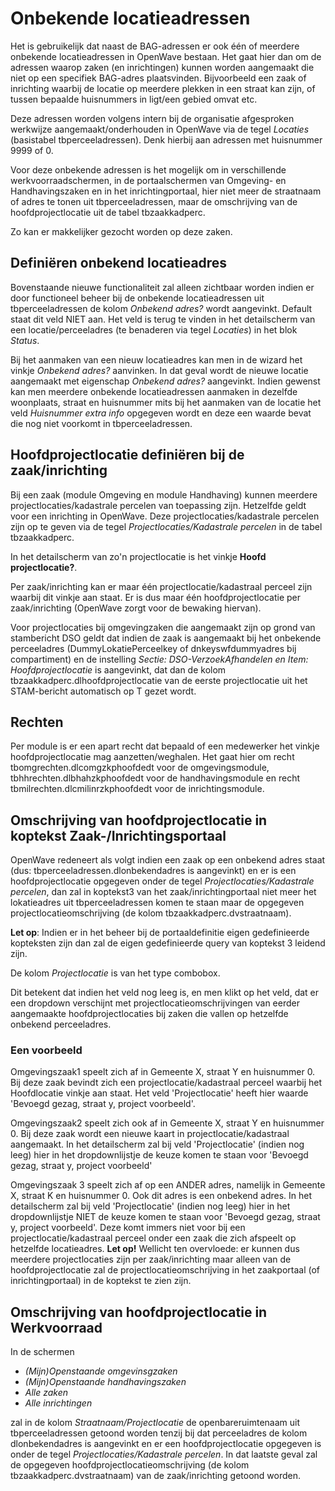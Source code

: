 # Onbekende locatieadressen

Het is gebruikelijk dat naast de BAG-adressen er ook één of meerdere onbekende locatieadressen in OpenWave bestaan. Het gaat hier dan om de adressen waarop zaken (en inrichtingen) kunnen worden aangemaakt die niet op een specifiek BAG-adres plaatsvinden. Bijvoorbeeld een zaak of inrichting waarbij de locatie op meerdere plekken in een straat kan zijn, of tussen bepaalde huisnummers in ligt/een gebied omvat etc.

Deze adressen worden volgens intern bij de organisatie afgesproken werkwijze aangemaakt/onderhouden in OpenWave via de tegel _Locaties_ (basistabel tbperceeladressen). Denk hierbij aan adressen met huisnummer 9999 of 0.

Voor deze onbekende adressen is het mogelijk om in verschillende werkvoorraadschermen, in de portaalschermen van Omgeving- en Handhavingszaken en in het inrichtingportaal, hier niet meer de straatnaam of adres te tonen uit tbperceeladressen, maar de omschrijving van de hoofdprojectlocatie uit de tabel tbzaakkadperc.

Zo kan er makkelijker gezocht worden op deze zaken.

## Definiëren onbekend locatieadres

Bovenstaande nieuwe functionaliteit zal alleen zichtbaar worden indien er door functioneel beheer bij de onbekende locatieadressen uit tbperceeladressen de kolom _Onbekend adres?_ wordt aangevinkt. Default staat dit veld NIET aan.
Het veld is terug te vinden in het detailscherm van een locatie/perceeladres (te benaderen via tegel _Locaties_) in het blok _Status_.

Bij het aanmaken van een nieuw locatieadres kan men in de wizard het vinkje _Onbekend adres?_ aanvinken. In dat geval wordt de nieuwe locatie aangemaakt met eigenschap _Onbekend adres?_ aangevinkt. Indien gewenst kan men meerdere onbekende locatieadressen aanmaken in dezelfde woonplaats, straat en huisnummer mits bij het aanmaken van de locatie het veld _Huisnummer extra info_ opgegeven wordt en deze een waarde bevat die nog niet voorkomt in tbperceeladressen.

## Hoofdprojectlocatie definiëren bij de zaak/inrichting

Bij een zaak (module Omgeving en module Handhaving) kunnen meerdere projectlocaties/kadastrale percelen van toepassing zijn. Hetzelfde geldt voor een inrichting in OpenWave. Deze projectlocaties/kadastrale percelen zijn op te geven via de tegel _Projectlocaties/Kadastrale percelen_ in de tabel tbzaakkadperc.

In het detailscherm van zo'n projectlocatie is het vinkje **Hoofd projectlocatie?**.

Per zaak/inrichting kan er maar één projectlocatie/kadastraal perceel zijn waarbij dit vinkje aan staat. Er is dus maar één hoofdprojectlocatie per zaak/inrichting (OpenWave zorgt voor de bewaking hiervan).

Voor projectlocaties bij omgevingzaken die aangemaakt zijn op grond van stambericht DSO geldt dat indien de zaak is aangemaakt bij het onbekende perceeladres (DummyLokatiePerceelkey of dnkeyswfdummyadres bij compartiment) en de instelling _Sectie: DSO-VerzoekAfhandelen en Item: Hoofdprojectlocatie_ is aangevinkt, dat dan de kolom tbzaakkadperc.dlhoofdprojectlocatie van de eerste projectlocatie uit het STAM-bericht automatisch op T gezet wordt.

## Rechten

Per module is er een apart recht dat bepaald of een medewerker het vinkje hoofdprojectlocatie mag aanzetten/weghalen. Het gaat hier om recht tbomgrechten.dlcomgzkphoofdedt voor de omgevingsmodule, tbhhrechten.dlbhahzkphoofdedt voor de handhavingsmodule en recht tbmilrechten.dlcmilinrzkphoofdedt voor de inrichtingsmodule.

## Omschrijving van hoofdprojectlocatie in koptekst Zaak-/Inrichtingsportaal

OpenWave redeneert als volgt indien een zaak op een onbekend adres staat (dus: tbperceeladressen.dlonbekendadres is aangevinkt) en er is een hoofdprojectlocatie opgegeven onder de tegel _Projectlocaties/Kadastrale percelen_, dan zal in koptekst3 van het zaak/inrichtingportaal niet meer het lokatieadres uit tbperceeladressen komen te staan maar de opgegeven projectlocatieomschrijving (de kolom tbzaakkadperc.dvstraatnaam).

**Let op**: Indien er in het beheer bij de portaaldefinitie eigen gedefinieerde kopteksten zijn dan zal de eigen gedefinieerde query van koptekst 3 leidend zijn.

De kolom _Projectlocatie_ is van het type combobox.

Dit betekent dat indien het veld nog leeg is, en men klikt op het veld, dat er een dropdown verschijnt met projectlocatieomschrijvingen van eerder aangemaakte hoofdprojectlocaties bij zaken die vallen op hetzelfde onbekend perceeladres.

### Een voorbeeld

Omgevingszaak1 speelt zich af in Gemeente X, straat Y en huisnummer 0.
Bij deze zaak bevindt zich een projectlocatie/kadastraal perceel waarbij het Hoofdlocatie vinkje aan staat. Het veld 'Projectlocatie' heeft hier waarde
'Bevoegd gezag, straat y, project voorbeeld'.

Omgevingszaak2 speelt zich ook af in Gemeente X, straat Y en huisnummer 0.
Bij deze zaak wordt een nieuwe kaart in projectlocatie/kadastraal aangemaakt. In het detailscherm zal bij veld 'Projectlocatie' (indien nog leeg) hier in
het dropdownlijstje de keuze komen te staan voor 'Bevoegd gezag, straat y, project voorbeeld'

Omgevingszaak 3 speelt zich af op een ANDER adres, namelijk in Gemeente X, straat K en huisnummer 0. Ook dit adres is een onbekend adres.
In het detailscherm zal bij veld 'Projectlocatie' (indien nog leeg) hier in het dropdownlijstje NIET de keuze komen te staan voor 'Bevoegd gezag, straat y,
project voorbeeld'. Deze komt immers niet voor bij een projectlocatie/kadastraal perceel onder een zaak die zich afspeelt op hetzelfde locatieadres.
**Let op!** Wellicht ten overvloede: er kunnen dus meerdere projectlocaties zijn per zaak/inrichting maar alleen van de hoofdprojectlocatie zal de projectlocatieomschrijving in het zaakportaal (of inrichtingportaal) in de koptekst te zien zijn.

## Omschrijving van hoofdprojectlocatie in Werkvoorraad

In de schermen

- _(Mijn)Openstaande omgevinsgzaken_
- _(Mijn)Openstaande handhavingszaken_
- _Alle zaken_
- _Alle inrichtingen_

zal in de kolom _Straatnaam/Projectlocatie_ de openbareruimtenaam uit tbperceeladressen getoond worden tenzij bij dat perceeladres de kolom dlonbekendadres is aangevinkt en er een hoofdprojectlocatie opgegeven is onder de tegel _Projectlocaties/Kadastrale percelen_. In dat laatste geval zal de opgegeven hoofdprojectlocatieomschrijving (de kolom tbzaakkadperc.dvstraatnaam) van de zaak/inrichting getoond worden.
